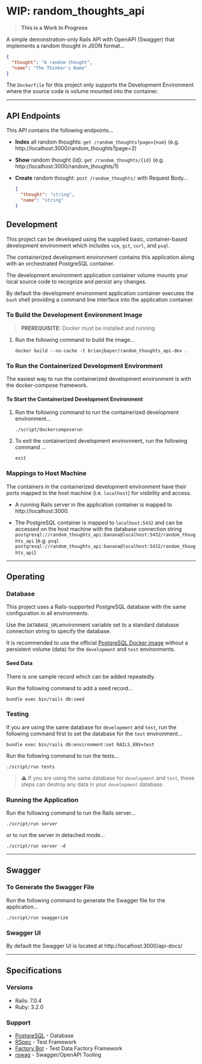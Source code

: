 # WIP: random_thoughts_api

> **This is a Work In Progress**

A simple demonstration-only Rails API with OpenAPI (Swagger)
that implements a random thought in JSON format...
```json
{
  "thought": "A random thought",
  "name": "The Thinker's Name"
}
```

The `Dockerfile` for this project only supports the
Development Environment where the source code is volume
mounted into the container.

---

## API Endpoints
This API contains the following endpoints...

* **Index** all random thoughts: `get /random_thoughts?page={num}`
  (e.g. http://localhost:3000/random_thoughts?page=2)

* **Show** random thought {id}: `get /random_thoughts/{id}`
  (e.g. http://localhost:3000/random_thoughts/1)

* **Create** random thought: `post /random_thoughts/`
  with Request Body...
  ```json
  {
    "thought": "string",
    "name": "string"
  }
  ```

## Development
This project can be developed using the supplied basic, container-based
development environment which includes `vim`, `git`, `curl`, and `psql`.

The containerized development environment contains this application
along with an orchestrated PostgreSQL container.

The development environment application container volume mounts your
local source code to recognize and persist any changes.

By default the development environment application container executes
the `bash` shell providing a command line interface into the
application container.

### To Build the Development Environment Image

> **PREREQUISITE:** Docker must be installed and running

1. Run the following command to build the image...
   ```
   docker build --no-cache -t brianjbayer/random_thoughts_api-dev .
   ```

### To Run the Containerized Development Environment
The easiest way to run the containerized development environment is with
the docker-compose framework.

#### To Start the Containerized Development Environment

1. Run the following command to run the containerized development
   environment...
   ```
   ./script/dockercomposerun
   ```

2. To exit the containerized development environment, run the
   following command ...
   ```
   exit
   ```

### Mappings to Host Machine
The containers in the containerized development environment have
their ports mapped to the host machine (i.e. `localhost`) for
visibility and access.

* A running Rails server in the application container is mapped to
  http://localhost:3000.

* The PostgreSQL container is mapped to `localhost:5432` and can
  be accessed on the host machine with the database connection string
  `postgresql://random_thoughts_api:banana@localhost:5432/random_thoughts_api`
  (e.g. `psql postgresql://random_thoughts_api:banana@localhost:5432/random_thoughts_api`)

---

## Operating

### Database
This project uses a Rails-supported PostgreSQL database with
the same configuration in all environments.

Use the `DATABASE_URL`environment variable set to a standard
database connection string to specify the database.

It is recommended to use the official
[PostgreSQL Docker image](https://hub.docker.com/_/postgres)
without a persistent volume (data) for the `development`
and `test` environments.

#### Seed Data

There is one sample record which can be added repeatedly.

Run the following command to add a seed record...
```
bundle exec bin/rails db:seed
```

### Testing
If you are using the same database for `development` and `test`,
run the following command first to set the database for the
`test` environment...
```
bundle exec bin/rails db:environment:set RAILS_ENV=test
```

Run the following command to run the tests...
```
./script/run tests
```

> :warning: If you are using the same database for `development`
> and `test`, these steps can destroy any data in your
> `development` database.

### Running the Application
Run the following command to run the Rails server...
```
./script/run server
```

or to run the server in detached mode...
```
./script/run server -d
```

---

## Swagger

### To Generate the Swagger File

Run the following command to generate the Swagger file for the
application...
```
./script/run swaggerize
```

### Swagger UI

By default the Swagger UI is located at http://localhost:3000/api-docs/


---

## Specifications
### Versions

* Rails: 7.0.4
* Ruby: 3.2.0

### Support

* [PostgreSQL](https://www.postgresql.org/) - Database
* [RSpec](http://rspec.info/) - Test Framework
* [Factory Bot](https://github.com/thoughtbot/factory_bot) - Test Data Factory Framework
* [rswag](https://github.com/rswag/rswag) - Swagger/OpenAPI Tooling
